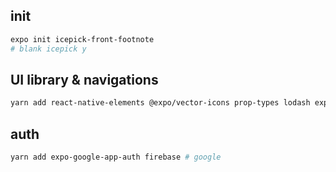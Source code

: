## init

```bash
expo init icepick-front-footnote
# blank icepick y
```

## UI library & navigations

```bash
yarn add react-native-elements @expo/vector-icons prop-types lodash expo-font expo-asset react-native-screens react-navigation react-navigation-stack react-navigation-tabs react-navigation-drawer --save
```

## auth

```bash
yarn add expo-google-app-auth firebase # google
```
